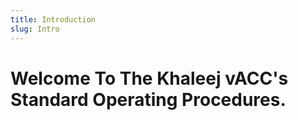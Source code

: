 ```yaml
---
title: Introduction
slug: Intro
---
```

# Welcome To The Khaleej vACC's Standard Operating Procedures.
